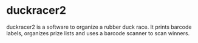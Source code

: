 duckracer2
==========

duckracer2 is a software to organize a rubber duck race. It prints barcode labels, organizes prize lists and uses a barcode scanner to scan winners.

